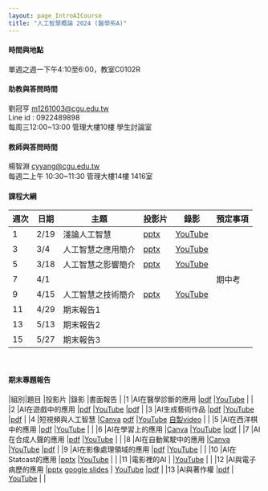 ```yaml
---
layout: page_IntroAICourse
title: "人工智慧概論 2024 (醫學系A)"
---
```


<!---
開課序號 60858
學生人數 56人
-->
#### 時間與地點
單週之週一下午4:10至6:00，教室C0102R<br/>

#### 助教與答問時間
劉冠亨 m1261003@cgu.edu.tw <br/>
Line id : 0922489898 <br/>
每周三12:00~13:00 管理大樓10樓 學生討論室 <br/>

#### 教師與答問時間
楊智淵 cyyang@cgu.edu.tw <br/>
每週二上午 10:30~11:30 管理大樓14樓 1416室<br/>

#### 課程大綱

|週次|日期         |主題                  |投影片 |錄影     | 預定事項     |
|--- |---         |---                   |---   |---      |---          |
|1   |2/19        | 淺論人工智慧          | [pptx](https://www.dropbox.com/scl/fi/hbmz0zpnhjnodb9nnmn03/01-A.pptx?rlkey=2ptfl5rhkfrkhgqz36skw9dqf&dl=0)   |  [YouTube](https://youtu.be/BBuKagiEx38)     |             |
|3   |3/4         | 人工智慧之應用簡介     | [pptx](https://www.dropbox.com/scl/fi/gbbbldjgikleg4278psos/02-A.pptx?rlkey=kzcdthn9e5i07gingj23v0ddy&dl=0)     | [YouTube](https://youtu.be/dqY9D7oKt2k)        |             |
|5   |3/18        | 人工智慧之影響簡介     | [pptx](https://www.dropbox.com/scl/fi/98j4ofuxfduo13q8dwtip/03-A.pptx?rlkey=gfl2houtz286dmhubfx670moj&dl=0)     | [YouTube](https://youtu.be/GxOOEjV8-Zc)        |             |
|7   |4/1         |                      |      |         |  期中考      |
|9   |4/15        | 人工智慧之技術簡介   | [pptx](https://www.dropbox.com/scl/fi/1enx3zq5o6ry5d2q09hzt/04-A.pptx?rlkey=4vv8yen8f5kj7c4lm5lo5is9l&dl=0)     | [YouTube](https://youtu.be/sgzgKIHw8vg)         |             |
|11  |4/29        | 期末報告1  |      |         |     |
|13  |5/13        | 期末報告2  |      |         |     |
|15  |5/27        | 期末報告3  |      |         |      |

<br/>

#### 期末專題報告

|組別|題目                     |投影片      |錄影            |書面報告 |
|1   |AI在醫學診斷的應用        |[pdf](https://www.dropbox.com/scl/fi/lbbb5qys4h8sidqcosw3w/1-AI.pdf?rlkey=iknxv9svf3y08k5nlvnwhsbgl&dl=0)           |[YouTube](https://youtu.be/rZ9gwMIrxwk)            |        |
|2   |AI在遊戲中的應用          |[pdf](https://www.dropbox.com/scl/fi/a1da685aqx2wqag5aubu4/2-B1202012_.pdf?rlkey=785pn5andigf37ra8vpmcwp9u&dl=0)           |[YouTube](https://youtu.be/B42DPV7uL3w)            |[pdf](https://www.dropbox.com/s/8vh1pyunjs5qj14/%E7%AC%AC2%E7%B5%84%20%E9%81%8A%E6%88%B2%20B1202012_112-2%20%E4%BA%BA%E5%B7%A5%E6%99%BA%E6%85%A7%E6%A6%82%E8%AB%96%20%E6%9C%9F%E6%9C%AB%E5%B0%88%E9%A1%8C%E6%9B%B8%E9%9D%A2%E5%A0%B1%E5%91%8A%20%E7%AC%AC5%E7%B5%84.pdf?dl=0)        |
|3   |AI生成藝術作品            |[pdf](https://www.dropbox.com/scl/fi/6jd9q59h4qalyz0dzdi38/3-AI.pdf?rlkey=n97q2w2b5dwk59o8x3foktf8d&dl=0)           |[YouTube](https://youtu.be/9EhsS7ylqJc)            |[pdf](https://www.dropbox.com/scl/fi/cnlxl48aygeko3bb4vsee/3-B1202051_AI.pdf?rlkey=u4zet6da7f6xbwd74ulwblkwk&dl=0)        |
|4   |短視頻與人工智慧          |[Canva](https://www.canva.com/design/DAGDh9Y8Ekk/U-BisiuKjnlQl-uSJcDhcg/view?utm_content=DAGDh9Y8Ekk&utm_campaign=designshare&utm_medium=link&utm_source=editor) [pdf](https://www.dropbox.com/scl/fi/psw2i8ykc235iz7rc8abk/4.pdf?rlkey=tsuue2pfagk8ec8vdtui97tr9&dl=0)          |[YouTube](https://youtu.be/rgQE8FZtqjY) [自製video](https://changgunguniversity-my.sharepoint.com/:v:/g/personal/d000019097_cgu_edu_tw/EdZwFv3D8hJPqhiK26xH6Q8Bqzw9Hxia6SUQsp5ZMwGqCg?e=CXRktl)           |        |
|5   |AI在西洋棋中的應用         |[pdf](https://www.dropbox.com/scl/fi/fdesgy6sgqrsqyf1hjaki/5-AI.pdf?rlkey=1m13pkriy8e3xwe7j8im3tzc5&dl=0)          |[YouTube](https://youtu.be/TLFNNtwZCNY)             |        |
|6   |AI在學習上的應用           |[Canva](https://www.canva.com/design/DAGE1aTnCjs/OzFBjo-ybIs9MVMpNczx2Q/edit?utm_content=DAGE1aTnCjs&utm_campaign=designshare&utm_medium=link2&utm_source=sharebutton)          |[YouTube](https://youtu.be/GfeuSZ31Z2Q)             |[pdf](https://www.dropbox.com/scl/fi/7unrppzberukoe4a80j4e/6-B1202019_-A_-_-_AI-_.pdf?rlkey=eawktjikt1snapdxu9y2cdffz&dl=0)        |
|7   |AI在合成人聲的應用         |[pdf](https://www.dropbox.com/scl/fi/e3tdmdw2a51bfq1ywmzy0/7-AI.pdf?rlkey=nc82a7p8hkwa2i76c2qffvx4m&dl=0)          |[YouTube](https://youtu.be/C1PLRei6eJA)             |        |
|8   |AI在自動駕駛中的應用       |[Canva](https://www.canva.com/design/DAGEXdsXk04/VqlTclVrHr9RnarPZdnHWQ/view?utm_content=DAGEXdsXk04&utm_campaign=designshare&utm_medium=link&utm_source=editor)          |[YouTube](https://youtu.be/U3OZ6rUU0dA)             |[pdf](https://www.dropbox.com/scl/fi/wi1z2lry1eq2zpusgfdol/8-B1202039_AI.pdf?rlkey=bze6ax9kjytl99vtynxwer566&dl=0)        |
|9   |AI在影像處理領域的應用     |[pdf](https://www.dropbox.com/scl/fi/i5byx11etad50klizfbrn/9-AI.pdf?rlkey=5kdq5kgu8i2c1965qpg4i7ww6&dl=0)          |[YouTube](https://youtu.be/2IQyZW3uCuA)             |        |
|10  |AI在Statcast的應用        |[pptx](https://www.dropbox.com/scl/fi/qkz3hn0qezcvua2dtyu80/10-AI-STATCAST.pptx?rlkey=2cscki8n4hchc88vvaflra2c4&dl=0)          |[YouTube](https://youtu.be/3VLmdIFcQq0)             |        |
|11  |電影裡的AI                |           |[YouTube](https://youtu.be/HRrVgJStP5o)            |        |
|12  |AI與電子病歷的應用         |[pptx](https://www.dropbox.com/scl/fi/7acf9s6v55onohnhld3su/12-AI.pptx?rlkey=rjg7u24qs7o8y1ljbf7k1jjht&dl=0) [google slides](https://docs.google.com/presentation/d/13RPyxZ8Au_xNoo_OCEnjjxkxHLJk1c-qzsgpCYpFWqs/edit?usp=sharing)         | [YouTube](https://youtu.be/qVLVNfaQAuY)            |[pdf](https://www.dropbox.com/scl/fi/u13h6apojihkbv19u84b2/12-B1202013_.pdf?rlkey=ivp4y2hna8xf97efzg3iq5mm0&dl=0)        |
|13  |Al與著作權                |[pdf](https://www.dropbox.com/scl/fi/k88hhnee7hh5w373jdybv/13-Al.pdf?rlkey=v3ge45o8w3g4zqbe3gzjcdft6&dl=0)           | [YouTube](https://youtu.be/qeo3CTANJyI)           |        |

<br/>


